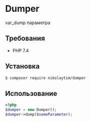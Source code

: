# Dumper

var_dump параметра

## Требования

- PHP 7.4

## Установка

```bash
$ composer require nikolaytim/dumper
```

## Использование

```php
<?php
$dumper = new Dumper();
$dumper->dump($someParameter);
```
